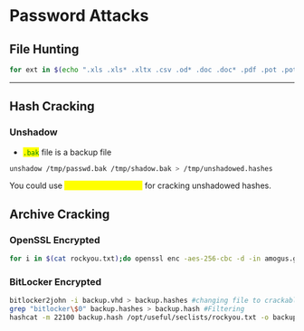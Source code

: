 # Password Attacks

## File Hunting

```bash
for ext in $(echo ".xls .xls* .xltx .csv .od* .doc .doc* .pdf .pot .pot* .pp*");do echo -e "\nFile extension: " $ext; find / -name *$ext 2>/dev/null | grep -v "lib\|fonts\|share\|core" ;done
```

***

## Hash Cracking

### Unshadow

* <mark style="color:green;">`.bak`</mark> file is a backup file

```bash
unshadow /tmp/passwd.bak /tmp/shadow.bak > /tmp/unshadowed.hashes
```

You could use <mark style="color:yellow;">**john --format=crypt**</mark> for cracking unshadowed hashes.

## Archive Cracking

### OpenSSL Encrypted

```bash
for i in $(cat rockyou.txt);do openssl enc -aes-256-cbc -d -in amogus.gzip -k $i 2>/dev/null| tar xz;done
```

### BitLocker Encrypted

```bash
bitlocker2john -i backup.vhd > backup.hashes #changing file to crackable type
grep "bitlocker\$0" backup.hashes > backup.hash #Filtering
hashcat -m 22100 backup.hash /opt/useful/seclists/rockyou.txt -o backup.crack #hashcat cracking
```
